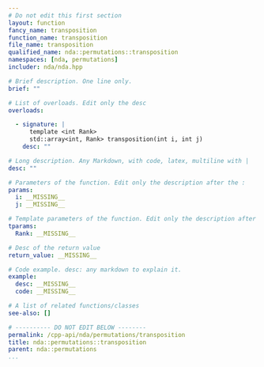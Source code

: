 ```yaml
---
# Do not edit this first section
layout: function
fancy_name: transposition
function_name: transposition
file_name: transposition
qualified_name: nda::permutations::transposition
namespaces: [nda, permutations]
includer: nda/nda.hpp

# Brief description. One line only.
brief: ""

# List of overloads. Edit only the desc
overloads:

  - signature: |
      template <int Rank>
      std::array<int, Rank> transposition(int i, int j)
    desc: ""

# Long description. Any Markdown, with code, latex, multiline with |
desc: ""

# Parameters of the function. Edit only the description after the :
params:
  i: __MISSING__
  j: __MISSING__

# Template parameters of the function. Edit only the description after the :
tparams:
  Rank: __MISSING__

# Desc of the return value
return_value: __MISSING__

# Code example. desc: any markdown to explain it.
example:
  desc: __MISSING__
  code: __MISSING__

# A list of related functions/classes
see-also: []

# ---------- DO NOT EDIT BELOW --------
permalink: /cpp-api/nda/permutations/transposition
title: nda::permutations::transposition
parent: nda::permutations
...
```




